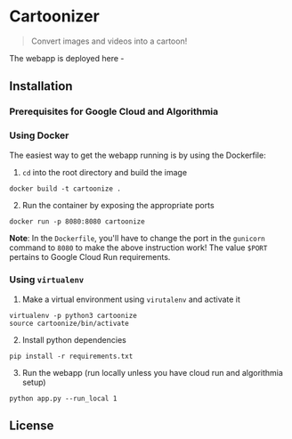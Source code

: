 # Cartoonizer

> Convert images and videos into a cartoon!

The webapp is deployed here - 

## Installation

### Prerequisites for Google Cloud and Algorithmia

### Using Docker

The easiest way to get the webapp running is by using the Dockerfile:

1. `cd` into the root directory and build the image
```
docker build -t cartoonize .
```
2. Run the container by exposing the appropriate ports
```
docker run -p 8080:8080 cartoonize
```

**Note**: In the `Dockerfile`, you'll have to change the port in the `gunicorn` command to `8080` to make the above instruction work! The value `$PORT` pertains to Google Cloud Run requirements.

### Using `virtualenv`

1. Make a virtual environment using `virutalenv` and activate it
```
virtualenv -p python3 cartoonize
source cartoonize/bin/activate
```
2. Install python dependencies
```
pip install -r requirements.txt
```
3. Run the webapp (run locally unless you have cloud run and algorithmia setup)
```
python app.py --run_local 1
```

## License
